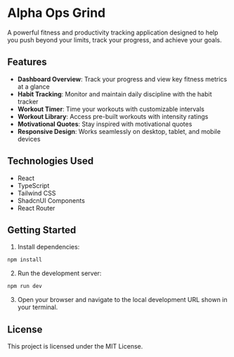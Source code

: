 
# Alpha Ops Grind

A powerful fitness and productivity tracking application designed to help you push beyond your limits, track your progress, and achieve your goals.

## Features

- **Dashboard Overview**: Track your progress and view key fitness metrics at a glance
- **Habit Tracking**: Monitor and maintain daily discipline with the habit tracker
- **Workout Timer**: Time your workouts with customizable intervals
- **Workout Library**: Access pre-built workouts with intensity ratings
- **Motivational Quotes**: Stay inspired with motivational quotes
- **Responsive Design**: Works seamlessly on desktop, tablet, and mobile devices

## Technologies Used

- React
- TypeScript
- Tailwind CSS
- ShadcnUI Components
- React Router

## Getting Started

1. Install dependencies:
```bash
npm install
```

2. Run the development server:
```bash
npm run dev
```

3. Open your browser and navigate to the local development URL shown in your terminal.

## License

This project is licensed under the MIT License.
